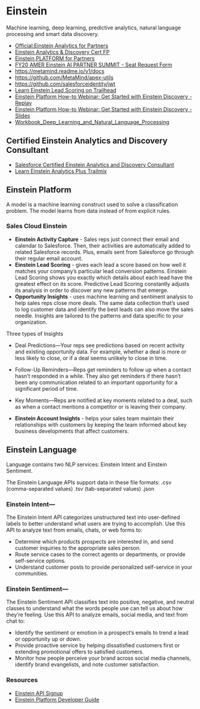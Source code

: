 # Einstein
Machine learning, deep learning, predictive analytics, natural language processing and smart data discovery.
* [Official:Einstein Analytics for Partners](https://partners.salesforce.com/_ui/core/chatter/groups/GroupProfilePage?g=0F9300000009OGM)
* [Einstein Analytics & Discovery Cert FP](https://partners.salesforce.com/_ui/core/chatter/groups/GroupProfilePage?g=0F93A00000024Uo)
* [Einstein PLATFORM for Partners](https://trailhead.salesforce.com/users/nmoscaritolo/trailmixes/einstein-platform-for-partners)
* [FY20 AMER Einstein AI PARTNER SUMMIT - Seat Request Form](https://docs.google.com/forms/d/e/1FAIpQLSdkzr3Veq4d__IKrsplAqoq4GtpQ-vpfXhDxSj6XctJPNvAaw/viewform)
* https://metamind.readme.io/v1/docs
* https://github.com/MetaMind/apex-utils
* https://github.com/salesforceidentity/jwt
* [Learn Einstein Lead Scoring on Trailhead](https://developer.salesforce.com/promotions/orgs/einsteinleadscoring)
* [Einstein Platform How-to Webinar: Get Started with Einstein Discovery - Replay](http://salesforce.vidyard.com/watch/ozCijf3M5yAjZk9QJ9A5Pg)
* [Einstein Platform How-to Webinar: Get Started with Einstein Discovery - Slides](https://success.salesforce.com/0693A000007SadUQAS)
* [Workbook_Deep_Learning_and_Natural_Language_Processing](https://colab.research.google.com/drive/1dttXAHcnXF1IdendtoNCBPyy42rNEquq#scrollTo=gvh_MLh0FTtj)

## Certified Einstein Analytics and Discovery Consultant
* [Salesforce Certified Einstein Analytics and Discovery Consultant](https://trailhead.salesforce.com/help?article=Salesforce-Certified-Einstein-Analytics-and-Discovery-Consultant-Exam-Guide)
* [Learn Einstein Analytics Plus Trailmix](https://trailhead.salesforce.com/users/ea-trails/trailmixes/learn-einstein-analytics-plus)

## Einstein Platform

A model is a machine learning construct used to solve a classification problem.  The model learns from data instead of from explicit rules.  


### Sales Cloud Einstein
 * __Einstein Activity Capture__ - Sales reps just connect their email and calendar to Salesforce. Then, their activities are automatically added to related Salesforce records. Plus, emails sent from Salesforce go through their regular email account.
 * __Einstein Lead Scoring__ - gives each lead a score based on how well it matches your company’s particular lead conversion patterns.  Einstein Lead Scoring shows you exactly which details about each lead have the greatest effect on its score.  Predictive Lead Scoring constantly adjusts its analysis in order to discover any new patterns that emerge.
 * __Opportunity Insights__ - uses machine learning and sentiment analysis to help sales reps close more deals. The same data collection that’s used to log customer data and identify the best leads can also move the sales needle. Insights are tailored to the patterns and data specific to your organization.

  Three types of Insights
  * Deal Predictions—Your reps see predictions based on recent activity and existing opportunity data. For example, whether a deal is more or less likely to close, or if a deal seems unlikely to close in time.
  * Follow-Up Reminders—Reps get reminders to follow up when a contact hasn’t responded in a while. They also get reminders if there hasn’t been any communication related to an important opportunity for a significant period of time.
  * Key Moments—Reps are notified at key moments related to a deal, such as when a contact mentions a competitor or is leaving their company.

 * __Einstein Account Insights__ - helps your sales team maintain their relationships with customers by keeping the team informed about key business developments that affect customers. 

## Einstein Language
Language contains two NLP services: Einstein Intent and Einstein Sentiment.

The Einstein Language APIs support data in these file formats:
.csv (comma-separated values)
.tsv (tab-separated values)
.json

### Einstein Intent—
The Einstein Intent API categorizes unstructured text into user-defined labels to better understand what users are trying to accomplish. Use this API to analyze text from emails, chats, or web forms to:
* Determine which products prospects are interested in, and send customer inquiries to the appropriate sales person.
* Route service cases to the correct agents or departments, or provide self-service options.
* Understand customer posts to provide personalized self-service in your communities.

### Einstein Sentiment—
The Einstein Sentiment API classifies text into positive, negative, and neutral classes to understand what the words people use can tell us about how they’re feeling. Use this API to analyze emails, social media, and text from chat to:
* Identify the sentiment or emotion in a prospect’s emails to trend a lead or opportunity up or down.
* Provide proactive service by helping dissatisfied customers first or extending promotional offers to satisfied customers.
* Monitor how people perceive your brand across social media channels, identify brand evangelists, and note customer satisfaction.

### Resources
* [Einstein API Signup](https://api.einstein.ai/signup)
* [Einstein Platform Developer Guide](https://metamind.readme.io/docs/intro-to-einstein-language)
